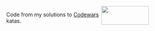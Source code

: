 <a href="https://www.codewars.com/users/supreman/">
  <img src="https://www.codewars.com/users/supreman/badges/large" width="50%" height="50" align="right">
</a>

Code from my solutions to [Codewars](https://www.codewars.com) katas.
